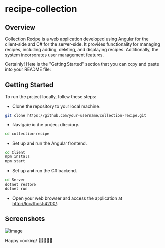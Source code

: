 # recipe-collection
## Overview

Collection Recipe is a web application developed using Angular for the client-side and C# for the server-side. It provides functionality for managing recipes, including adding, deleting, and displaying recipes. Additionally, the system incorporates user management features.

Certainly! Here is the "Getting Started" section that you can copy and paste into your README file:

## Getting Started

To run the project locally, follow these steps:

+ Clone the repository to your local machine.

```bash
git clone https://github.com/your-username/collection-recipe.git
```

+ Navigate to the project directory.

```bash
cd collection-recipe
```

+ Set up and run the Angular frontend.

```bash
cd Client
npm install
npm start
```

+ Set up and run the C# backend.

```bash
cd Server
dotnet restore
dotnet run
```

+ Open your web browser and access the application at [http://localhost:4200/](http://localhost:4200/).

## Screenshots

 ![image](https://github.com/Ester-Nachum/recipe-collection/assets/96005550/14b7ffb5-5623-4b45-9b8a-f13873b1ec4d)

 Happy cooking! 🍲👩‍🍳👨‍🍳

